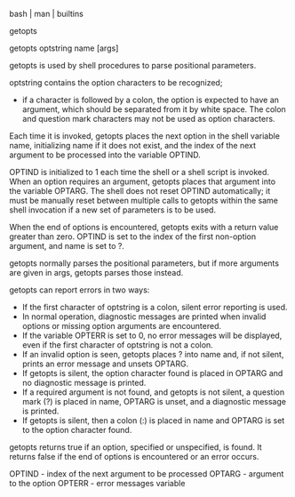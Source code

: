  bash | man | builtins

getopts

getopts optstring name [args]

getopts is used by shell procedures to parse positional parameters.

optstring contains the option characters to be recognized;
* if a character is followed by a colon, the option is expected to have an argument, 
  which should be separated from it by white space. 
  The colon and question mark characters may not be used as option characters. 

Each time it is invoked, getopts places the next option in the shell variable name, 
initializing name if it does not exist, and the index of the next argument to be processed into the variable OPTIND. 

OPTIND is initialized to 1 each time the shell or a shell script is invoked. 
When an option requires an argument, getopts places that argument into the variable OPTARG. 
The shell does not reset OPTIND automatically; it must be manually reset between multiple calls to
getopts within the same shell invocation if a new set of parameters is to be used.

When the end of options is encountered, getopts exits with a return value greater than zero. 
OPTIND is set to the index of the first non-option argument, and name is set to ?.

getopts normally parses the positional parameters, but if more arguments are given in args, getopts parses those instead.

getopts can report errors in two ways:
* If the first character of optstring is a colon, silent error reporting is used. 
* In normal operation, diagnostic messages are printed when invalid options or missing option arguments are encountered. 
* If the variable OPTERR is set to 0, no error messages will be displayed, even if the first character of optstring is not a colon.
* If an invalid option is seen, getopts places ? into name and, if not silent, prints an error message and unsets OPTARG. 
* If getopts is silent, the option character found is placed in OPTARG and no diagnostic message is printed.
* If a required argument is not found, and getopts is not silent, 
  a question mark (?) is placed in name, OPTARG is unset, and a diagnostic message is printed. 
* If getopts is silent, then a colon (:) is placed in name and OPTARG is set to the option character found.

getopts returns true if an option, specified or unspecified, is found. 
It returns false if the end of options is encountered or an error occurs.

OPTIND - index of the next argument to be processed
OPTARG - argument to the option
OPTERR - error messages variable